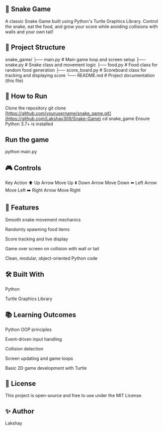 ## 🐍 Snake Game
A classic Snake Game built using Python's Turtle Graphics Library. Control the snake, eat the food, and grow your score while avoiding collisions with walls and your own tail!


## 📁 Project Structure
snake_game/
├── main.py             # Main game loop and screen setup
├── snake.py            # Snake class and movement logic
├── food.py             # Food class for random food generation
├── score_board.py      # Scoreboard class for tracking and displaying score
└── README.md           # Project documentation (this file)
##  🚀 How to Run
Clone the repository
git clone [https://github.com/yourusername/snake_game.git](https://github.com/Lakshay309/Snake-Game)
cd snake_game
Ensure Python 3.7+ is installed

##  Run the game
python main.py
##  🎮 Controls
Key	Action
⬆️ Up Arrow	Move Up
⬇️ Down Arrow	Move Down
⬅️ Left Arrow	Move Left
➡️ Right Arrow	Move Right

##  📌 Features
Smooth snake movement mechanics

Randomly spawning food items

Score tracking and live display

Game over screen on collision with wall or tail

Clean, modular, object-oriented Python code

##  🛠️ Built With
Python

Turtle Graphics Library

##  📚 Learning Outcomes
Python OOP principles

Event-driven input handling

Collision detection

Screen updating and game loops

Basic 2D game development with Turtle

##  📄 License
This project is open-source and free to use under the MIT License.

##  ✨ Author
Lakshay

